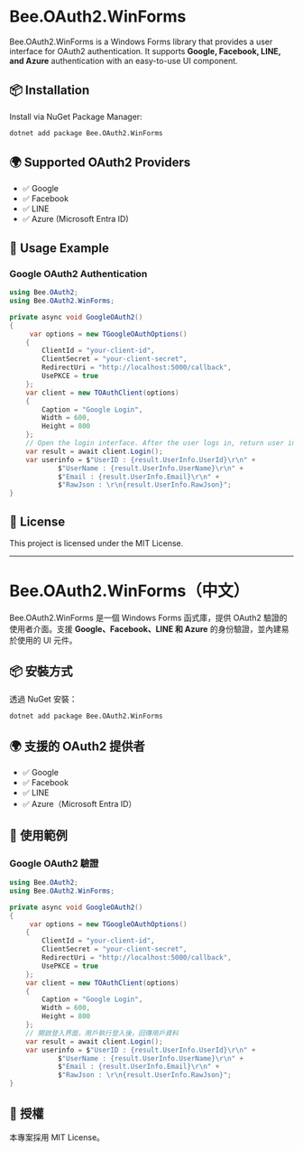 # Bee.OAuth2.WinForms

Bee.OAuth2.WinForms is a Windows Forms library that provides a user interface for OAuth2 authentication. It supports **Google, Facebook, LINE, and Azure** authentication with an easy-to-use UI component.

## 📦 Installation

Install via NuGet Package Manager:

```sh
dotnet add package Bee.OAuth2.WinForms
```

## 🌍 Supported OAuth2 Providers

- ✅ Google
- ✅ Facebook
- ✅ LINE
- ✅ Azure (Microsoft Entra ID)

## 🚀 Usage Example

### Google OAuth2 Authentication

```csharp
using Bee.OAuth2;
using Bee.OAuth2.WinForms;

private async void GoogleOAuth2()
{
     var options = new TGoogleOAuthOptions()
    {
        ClientId = "your-client-id",
        ClientSecret = "your-client-secret",
        RedirectUri = "http://localhost:5000/callback",
        UsePKCE = true
    };
    var client = new TOAuthClient(options)
    {
        Caption = "Google Login",
        Width = 600,
        Height = 800
    };
    // Open the login interface. After the user logs in, return user information.
    var result = await client.Login();
    var userinfo = $"UserID : {result.UserInfo.UserId}\r\n" +
            $"UserName : {result.UserInfo.UserName}\r\n" +
            $"Email : {result.UserInfo.Email}\r\n" +
            $"RawJson : \r\n{result.UserInfo.RawJson}";
}
```

## 📜 License

This project is licensed under the MIT License.

---

# Bee.OAuth2.WinForms（中文）

Bee.OAuth2.WinForms 是一個 Windows Forms 函式庫，提供 OAuth2 驗證的使用者介面。支援 **Google、Facebook、LINE 和 Azure** 的身份驗證，並內建易於使用的 UI 元件。

## 📦 安裝方式

透過 NuGet 安裝：

```sh
dotnet add package Bee.OAuth2.WinForms
```

## 🌍 支援的 OAuth2 提供者

- ✅ Google
- ✅ Facebook
- ✅ LINE
- ✅ Azure（Microsoft Entra ID）

## 🚀 使用範例

### Google OAuth2 驗證

```csharp
using Bee.OAuth2;
using Bee.OAuth2.WinForms;

private async void GoogleOAuth2()
{
     var options = new TGoogleOAuthOptions()
    {
        ClientId = "your-client-id",
        ClientSecret = "your-client-secret",
        RedirectUri = "http://localhost:5000/callback",
        UsePKCE = true
    };
    var client = new TOAuthClient(options)
    {
        Caption = "Google Login",
        Width = 600,
        Height = 800
    };
    // 開啟登入界面，用戶執行登入後，回傳用戶資料
    var result = await client.Login();
    var userinfo = $"UserID : {result.UserInfo.UserId}\r\n" +
            $"UserName : {result.UserInfo.UserName}\r\n" +
            $"Email : {result.UserInfo.Email}\r\n" +
            $"RawJson : \r\n{result.UserInfo.RawJson}";
}
```

## 📜 授權

本專案採用 MIT License。
